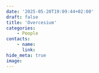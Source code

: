 ```yaml
---
date: '2025-05-20T19:09:44+02:00'
draft: false
title: 'Overcesium'
categories:
    - People
contacts:
    - name: 
      link: 
hide_meta: true
image: 
---
```

